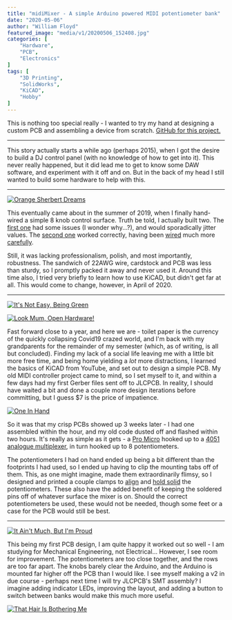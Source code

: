 ```yaml
---
title: "midiMixer - A simple Arduino powered MIDI potentiometer bank"
date: "2020-05-06"
author: "William Floyd"
featured_image: "media/v1/20200506_152408.jpg"
categories: [
    "Hardware",
    "PCB",
    "Electronics"
]
tags: [
    "3D Printing",
    "SolidWorks",
    "KiCAD",
    "Hobby"
]
---
```


This is nothing too special really - I wanted to try my hand at designing a custom PCB and assembling a device from scratch.
[GitHub for this project.](https://github.com/W-Floyd/midiMixer)

***

This story actually starts a while ago (perhaps 2015), when I got the desire to build a DJ control panel (with no knowledge of how to get into it).
This never really happened, but it did lead me to get to know some DAW software, and experiment with it off and on.
But in the back of my head I still wanted to build some hardware to help with this.

***

[![Orange Sherbert Dreams](media/handwired/20190811_004928.jpg)](media/src/handwired/20190811_004928.jpg)

This eventually came about in the summer of 2019, when I finally hand-wired a simple 8 knob control surface.
Truth be told, I actually built two.
The [first one](media/handwired/20190811_005806.jpg) had some issues (I wonder why...?), and would sporadically jitter values.
The [second one](media/handwired/20190812_181606.jpg) worked correctly, having been [wired](media/handwired/20190811_195900.jpg) much more [carefully](media/handwired/20190811_200447.jpg).

Still, it was lacking professionalism, polish, and most importantly, robustness.
The sandwich of 22AWG wire, cardstock and PCB was less than sturdy, so I promptly packed it away and never used it.
Around this time also, I tried very briefly to learn how to use KiCAD, but didn't get far at all.
This would come to change, however, in April of 2020.

***

[![It's Not Easy, Being Green](media/v1/20200506_152328.jpg)](media/src/v1/20200506_152328.jpg)

[![Look Mum, Open Hardware!](media/v1/20200506_152317.jpg)](media/src/v1/20200506_152317.jpg)

Fast forward close to a year, and here we are - toilet paper is the currency of the quickly collapsing Covid19 crazed world, and I'm back with my grandparents for the remainder of my semester (which, as of writing, is all but concluded).
Finding my lack of a social life leaving me with a little bit more free time, and being home yielding a *lot* more distractions, I learned the basics of KiCAD from YouTube, and set out to design a simple PCB.
My old MIDI controller project came to mind, so I set myself to it, and within a few days had my first Gerber files sent off to JLCPCB.
In reality, I should have waited a bit and done a couple more design iterations before committing, but I guess $7 is the price of impatience.

[![One In Hand](media/v1/20200506_151852.jpg)](media/src/v1/20200506_151852.jpg)

So it was that my crisp PCBs showed up 3 weeks later - I had one assembled within the hour, and my old code dusted off and flashed within two hours.
It's really as simple as it gets - a [Pro Micro](media/v1/20200506_152023.jpg) hooked up to a [4051 analogue multiplexer](media/v1/20200506_152016.jpg), in turn hooked up to 8 potentiometers.

The potentiometers I had on hand ended up being a bit different than the footprints I had used, so I ended up having to clip the mounting tabs off of them.
This, as one might imagine, made them extraordinarily flimsy, so I designed and printed a couple clamps to [align](v1/20200506_151947.jpg) and [hold solid](media/v1/20200506_152003.jpg) the potentiometers.
These also have the added benefit of keeping the soldered pins off of whatever surface the mixer is on.
Should the correct potentiometers be used, these would not be needed, though some feet or a case for the PCB would still be best.

***

[![It Ain't Much, But I'm Proud](media/v1/20200506_152248.jpg)](media/src/v1/20200506_152248.jpg)

This being my first PCB design, I am quite happy it worked out so well - I am studying for Mechanical Engineering, not Electrical...
However, I see room for improvement.
The potentiometers are too close together, and the rows are too far apart.
The knobs barely clear the Arduino, and the Arduino is mounted far higher off the PCB than I would like.
I see myself making a v2 in due course - perhaps next time I will try JLCPCB's SMT assembly?
I imagine adding indicator LEDs, improving the layout, and adding a button to switch between banks would make this much more useful.

[![That Hair Is Bothering Me](media/v1/20200506_151947.jpg)](media/src/v1/20200506_151947.jpg)